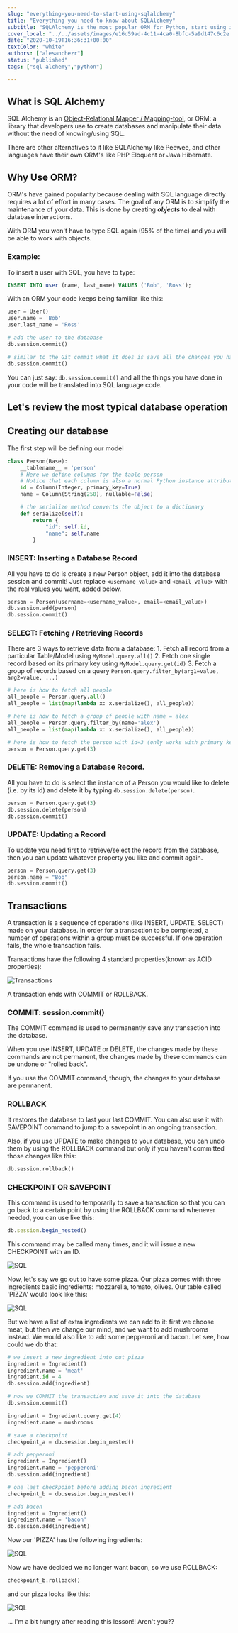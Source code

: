 ```yaml
---
slug: "everything-you-need-to-start-using-sqlalchemy"
title: "Everything you need to know about SQLAlchemy"
subtitle: "SQLAlchemy is the most popular ORM for Python, start using it in 8min"
cover_local: "../../assets/images/e16d59ad-4c11-4ca0-8bfc-5a9d147c6c2e.jpeg"
date: "2020-10-19T16:36:31+00:00"
textColor: "white"
authors: ["alesanchezr"]
status: "published"
tags: ["sql alchemy","python"]

---
```


## What is SQL Alchemy

SQL Alchemy is an [Object-Relational Mapper / Mapping-tool](https://en.wikipedia.org/wiki/Object-relational_mapping), or ORM: a library that developers use to create databases and manipulate their data without the need of knowing/using SQL.

There are other alternatives to it like SQLAlchemy like Peewee, and other languages have their own ORM's like PHP Eloquent or Java Hibernate.

## Why Use ORM?

ORM's have gained popularity because dealing with SQL language directly requires a lot of effort in many cases. The goal of any ORM is to simplify the maintenance of your data. This is done by creating ***objects*** to deal with database interactions.

With ORM you won't have to type SQL again (95% of the time) and you will be able to work with objects.

### Example:

To insert a user with SQL, you have to type:

```sql
INSERT INTO user (name, last_name) VALUES ('Bob', 'Ross');
```

With an ORM your code keeps being familiar like this:

```py
user = User()
user.name = 'Bob'
user.last_name = 'Ross'

# add the user to the database
db.session.commit()

# similar to the Git commit what it does is save all the changes you have made
db.session.commit()
```

You can just say: `db.session.commit()` and all the things you have done in your code will be translated into SQL language code.

## Let's review the most typical database operation

## Creating our database

The first step will be defining our model

```py
class Person(Base):
    __tablename__ = 'person'
    # Here we define columns for the table person
    # Notice that each column is also a normal Python instance attribute.
    id = Column(Integer, primary_key=True)
    name = Column(String(250), nullable=False)

    # the serialize method converts the object to a dictionary
    def serialize(self):
        return {
            "id": self.id,
            "name": self.name
        }
  ```

### INSERT: Inserting a Database Record

All you have to do is create a new Person object, add it into the database session and commit!
Just replace `<username_value>` and `<email_value>` with the real values you want, added below.

```py
person = Person(username=<username_value>, email=<email_value>)
db.session.add(person)
db.session.commit()
```

### SELECT: Fetching / Retrieving Records

There are 3 ways to retrieve data from a database:
    1. Fetch all record from a particular Table/Model using `MyModel.query.all()`
    2. Fetch one single record based on its primary key using `MyModel.query.get(id)`
    3. Fetch a group of records based on a query `Person.query.filter_by(arg1=value, arg2=value, ...)`

```py
# here is how to fetch all people
all_people = Person.query.all()
all_people = list(map(lambda x: x.serialize(), all_people))

# here is how to fetch a group of people with name = alex
all_people = Person.query.filter_by(name='alex')
all_people = list(map(lambda x: x.serialize(), all_people))

# here is how to fetch the person with id=3 (only works with primary keys)
person = Person.query.get(3)
```

### DELETE: Removing a Database Record.

All you have to do is select the instance of a Person you would like to delete (i.e. by its id) and delete it by typing `db.session.delete(person)`.

```py
person = Person.query.get(3)
db.session.delete(person)
db.session.commit()
```

### UPDATE: Updating a Record

To update you need first to retrieve/select the record from the database, then you can update whatever property you like and commit again.

```py
person = Person.query.get(3)
person.name = "Bob"
db.session.commit()
```

## Transactions

A transaction is a sequence of operations (like INSERT, UPDATE, SELECT) made on your database. In order for a transaction to be completed, a number of operations within a group must be successful. If one operation fails, the whole transaction fails.

Transactions have the following 4 standard properties(known as ACID properties):

![Transactions](../../assets/images/tran-1.png)

A transaction ends with COMMIT or ROLLBACK. 

### COMMIT: session.commit() 

The COMMIT command is used to permanently save any transaction into the database.

When you use INSERT, UPDATE or DELETE, the changes made by these commands are not permanent, the changes made by these commands can be undone or "rolled back". 

If you use the COMMIT command, though, the changes to your database are permanent.

### ROLLBACK

It restores the database to last your last COMMIT. You can also use it with SAVEPOINT command to jump to a savepoint in an ongoing transaction.

Also, if you use UPDATE to make changes to your database, you can undo them by using the ROLLBACK command but only if you haven't committed those changes like this:

```py
db.session.rollback()
```

### CHECKPOINT OR SAVEPOINT

This command is used to temporarily to save a transaction so that you can go back to a certain point by using the ROLLBACK command whenever needed, you can use like this:

```jsx
db.session.begin_nested()
```

This command may be called many times, and it will issue a new CHECKPOINT with an ID.

![SQL](../../assets/images/sql-1.png)

Now, let's say we go out to have some pizza. Our pizza comes with three ingredients basic ingredients:
mozzarella, tomato, olives. Our table called 'PIZZA' would look like this: 

![SQL](../../assets/images/sql-2.png)

But we have a list of extra ingredients we can add to it: first we choose meat, but then we change our mind, and we want to add mushrooms instead. We would also like to add some pepperoni and bacon. Let see, how could we do that:

```py
# we insert a new ingredient into out pizza
ingredient = Ingredient()
ingredient.name = 'meat'
ingredient.id = 4
db.session.add(ingredient)

# now we COMMIT the transaction and save it into the database
db.session.commit()

ingredient = Ingredient.query.get(4)
ingredient.name = mushrooms

# save a checkpoint
checkpoint_a = db.session.begin_nested()

# add pepperoni
ingredient = Ingredient()
ingredient.name = 'pepperoni'
db.session.add(ingredient)

# one last checkpoint before adding bacon ingredient
checkpoint_b = db.session.begin_nested()

# add bacon
ingredient = Ingredient()
ingredient.name = 'bacon'
db.session.add(ingredient)
```

Now our 'PIZZA' has the following ingredients:

![SQL](../../assets/images/sql-3.png)

Now we have decided we no longer want bacon, so we use ROLLBACK:

```py
checkpoint_b.rollback()
```
and our pizza looks like this:

![SQL](../../assets/images/sql-4.png)

... I'm a bit hungry after reading this lesson!! Aren't you??


















  
